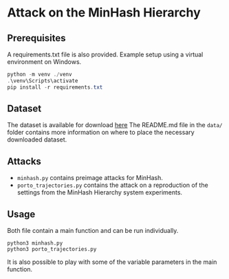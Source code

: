 # Attack on the MinHash Hierarchy
## Prerequisites

A requirements.txt file is also provided.
Example setup using a virtual environment on Windows.
```powershell
python -m venv ./venv
.\venv\Scripts\activate
pip install -r requirements.txt
```

## Dataset

The dataset is available for download [here](https://archive.ics.uci.edu/dataset/339/taxi+service+trajectory+prediction+challenge+ecml+pkdd+2015)
The README.md file in the `data/` folder contains more information on where to place the necessary downloaded dataset.

## Attacks

* `minhash.py` contains preimage attacks for MinHash.
* `porto_trajectories.py` contains the attack on a reproduction of the settings from the MinHash Hierarchy system experiments.

## Usage 

Both file contain a main function and can be run individually.
```shell
python3 minhash.py
python3 porto_trajectories.py
```
It is also possible to play with some of the variable parameters in the main function.